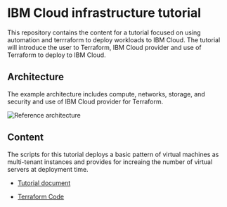# IBM Cloud infrastructure tutorial

This repository contains the content for a tutorial focused on using automation and terrraform to deploy workloads to IBM Cloud. The tutorial will introduce the user to Terraform, IBM Cloud provider and use of Terraform to deploy to IBM Cloud. 


## Architecture
The example architecture includes compute, networks, storage, and security and use of IBM Cloud provider for Terraform. 


![Reference architecture](https://github.ibm.com/WCPDigitalSupport/Tutorial/blob/master/imgs/labarch.png)


## Content
The scripts for this tutorial deploys a basic pattern of virtual machines as multi-tenant instances and provides for increaing the number of virtual servers at deployment time. 

- [Tutorial document](https://github.ibm.com/WCPDigitalSupport/Tutorial/tree/master/tutorial_doc)

- [Terraform Code](https://github.ibm.com/WCPDigitalSupport/Tutorial/tree/master/terraform)


